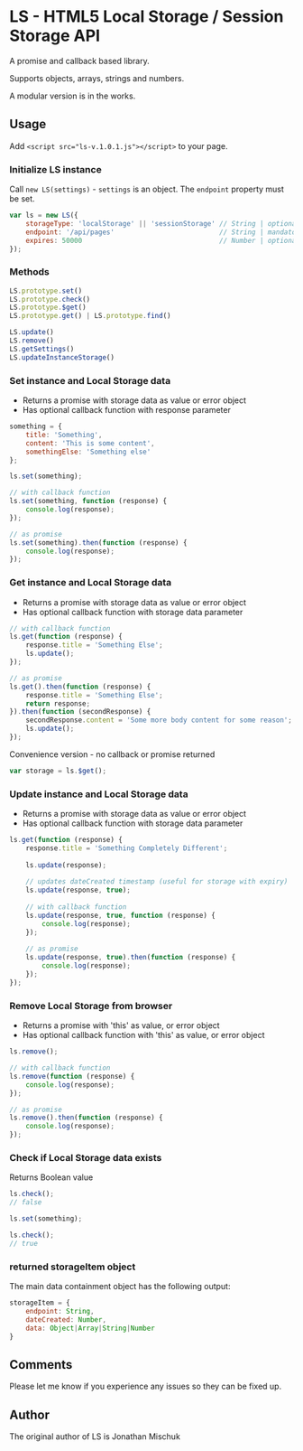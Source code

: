 # LS - HTML5 Local Storage / Session Storage API

A promise and callback based library.

Supports objects, arrays, strings and numbers.

A modular version is in the works.
 
## Usage

Add `<script src="ls-v.1.0.1.js"></script>` to your page.

### Initialize LS instance

Call `new LS(settings)` - `settings` is an object. The `endpoint` property must be set.

```javascript
var ls = new LS({
    storageType: 'localStorage' || 'sessionStorage' // String | optional | default 'localStorage'
    endpoint: '/api/pages'                          // String | mandatory | default undefined
    expires: 50000                                  // Number | optional | milliseconds | default undefined
});
```

### Methods

```javascript
LS.prototype.set()
LS.prototype.check()
LS.prototype.$get()
LS.prototype.get() | LS.prototype.find()

LS.update()
LS.remove()
LS.getSettings()
LS.updateInstanceStorage()
```

### Set instance and Local Storage data 

* Returns a promise with storage data as value or error object
* Has optional callback function with response parameter

```javascript
something = {
    title: 'Something',
    content: 'This is some content',
    somethingElse: 'Something else'
};

ls.set(something);

// with callback function
ls.set(something, function (response) {
    console.log(response);    
});

// as promise
ls.set(something).then(function (response) {
    console.log(response);
});
```

### Get instance and Local Storage data

* Returns a promise with storage data as value or error object
* Has optional callback function with storage data parameter

```javascript
// with callback function
ls.get(function (response) {
    response.title = 'Something Else';
    ls.update();
});

// as promise
ls.get().then(function (response) {
    response.title = 'Something Else';
    return response;
}).then(function (secondResponse) {
    secondResponse.content = 'Some more body content for some reason';
    ls.update();
});
```

Convenience version - no callback or promise returned 

```javascript
var storage = ls.$get();
```

### Update instance and Local Storage data

* Returns a promise with storage data as value or error object
* Has optional callback function with storage data parameter

```javascript
ls.get(function (response) {
    response.title = 'Something Completely Different';
    
    ls.update(response);
    
    // updates dateCreated timestamp (useful for storage with expiry)
    ls.update(response, true);
    
    // with callback function
    ls.update(response, true, function (response) {
        console.log(response);
    });
    
    // as promise
    ls.update(response, true).then(function (response) {
        console.log(response);
    });    
});
```
    
### Remove Local Storage from browser

* Returns a promise with 'this' as value, or error object
* Has optional callback function with 'this' as value, or error object

```javascript
ls.remove();

// with callback function
ls.remove(function (response) {
    console.log(response);
});

// as promise
ls.remove().then(function (response) {
    console.log(response);
});
```

### Check if Local Storage data exists

Returns Boolean value

```javascript    
ls.check();
// false

ls.set(something);

ls.check();
// true
```

### returned storageItem object

The main data containment object has the following output:

```javascript
storageItem = {
    endpoint: String,
    dateCreated: Number,
    data: Object|Array|String|Number
}
```

## Comments

Please let me know if you experience any issues so they can be fixed up.

## Author

The original author of LS is Jonathan Mischuk
